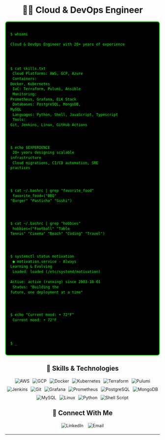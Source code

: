 <div align="center">
  
  # 👨‍💻 Cloud & DevOps Engineer
  
</div>

<!-- Console section - left aligned like a real terminal -->
<div style="background-color: #000000 !important; color: #00ff00 !important; padding: 15px; border-radius: 8px; margin: 20px auto; max-width: 800px; font-family: 'Courier New', monospace; font-size: 14px; line-height: 1.4; border: 2px solid #00ff00;">
<code style="color: #00ff00 !important;">
$ whoami<br>
Cloud & DevOps Engineer with 20+ years of experience<br><br>

$ cat skills.txt<br>
Cloud Platforms: AWS, GCP, Azure<br>
Containers: Docker, Kubernetes<br>
IaC: Terraform, Pulumi, Ansible<br>
Monitoring: Prometheus, Grafana, ELK Stack<br>
Databases: PostgreSQL, MongoDB, MySQL<br>
Languages: Python, Shell, JavaScript, Typescript<br>
Tools: Git, Jenkins, Linux, GitHub Actions<br><br>

$ echo $EXPERIENCE<br>
20+ years designing scalable infrastructure<br>
Cloud migrations, CI/CD automation, SRE practices<br><br>

$ cat ~/.bashrc | grep "favorite_food"<br>
favorite_food=("BBQ" "Burger" "Pasticho" "Sushi")<br><br>

$ cat ~/.bashrc | grep "hobbies"<br>
hobbies=("Football" "Table Tennis" "Cinema" "Beach" "Coding" "Travel")<br><br>

$ systemctl status motivation<br>
● motivation.service - Always Learning & Evolving<br>
     Loaded: loaded (/etc/systemd/motivation)<br>
     Active: active (running) since 2003-10-01<br>
     Status: "Building the future, one deployment at a time"<br><br>

$ echo "Current mood: ☀️ 72°F"<br>
Current mood: ☀️ 72°F<br><br>

$ _
</code>
</div>

<div align="center">
  
  ## 🚀 Skills & Technologies
  
  <div style="display: flex; justify-content: center; flex-wrap: wrap; gap: 10px; margin: 20px 0;">
    <img src="https://img.shields.io/badge/AWS-FF9900?style=for-the-badge&logo=amazonaws&logoColor=white" alt="AWS">
    <img src="https://img.shields.io/badge/GCP-4285F4?style=for-the-badge&logo=googlecloud&logoColor=white" alt="GCP">
    <img src="https://img.shields.io/badge/Docker-2496ED?style=for-the-badge&logo=docker&logoColor=white" alt="Docker">
    <img src="https://img.shields.io/badge/Kubernetes-326CE5?style=for-the-badge&logo=kubernetes&logoColor=white" alt="Kubernetes">
    <img src="https://img.shields.io/badge/Terraform-7B42BC?style=for-the-badge&logo=terraform&logoColor=white" alt="Terraform">
    <img src="https://img.shields.io/badge/Pulumi-8A3391?style=for-the-badge&logo=pulumi&logoColor=white" alt="Pulumi">
    <img src="https://img.shields.io/badge/Jenkins-D24939?style=for-the-badge&logo=jenkins&logoColor=white" alt="Jenkins">
    <img src="https://img.shields.io/badge/Git-F05032?style=for-the-badge&logo=git&logoColor=white" alt="Git">
    <img src="https://img.shields.io/badge/Grafana-F46800?style=for-the-badge&logo=grafana&logoColor=white" alt="Grafana">
    <img src="https://img.shields.io/badge/Prometheus-E6522C?style=for-the-badge&logo=prometheus&logoColor=white" alt="Prometheus">
    <img src="https://img.shields.io/badge/PostgreSQL-316192?style=for-the-badge&logo=postgresql&logoColor=white" alt="PostgreSQL">
    <img src="https://img.shields.io/badge/MongoDB-4EA94B?style=for-the-badge&logo=mongodb&logoColor=white" alt="MongoDB">
    <img src="https://img.shields.io/badge/MySQL-4479A1?style=for-the-badge&logo=mysql&logoColor=white" alt="MySQL">
    <img src="https://img.shields.io/badge/Linux-FCC624?style=for-the-badge&logo=linux&logoColor=black" alt="Linux">
    <img src="https://img.shields.io/badge/Python-3776AB?style=for-the-badge&logo=python&logoColor=white" alt="Python">
    <img src="https://img.shields.io/badge/Shell_Script-121011?style=for-the-badge&logo=gnu-bash&logoColor=white" alt="Shell Script">
  </div>
  
  
  ## 🔗 Connect With Me
  
  <div style="display: flex; justify-content: center; gap: 15px; margin: 20px 0;">
    <a href="https://www.linkedin.com/in/cesar-barrios-46194467" style="text-decoration: none;">
      <img src="https://img.shields.io/badge/LinkedIn-0077B5?style=for-the-badge&logo=linkedin&logoColor=white" alt="LinkedIn">
    </a>
    <a href="mailto:cbarrios@cebainnovations.com" style="text-decoration: none;">
      <img src="https://img.shields.io/badge/Email-D14836?style=for-the-badge&logo=gmail&logoColor=white" alt="Email">
    </a>
  </div>
  
  ---
</div>

